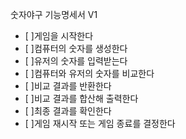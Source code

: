 숫자야구 기능명세서 V1

- [ ]게임을 시작한다
- [ ]컴퓨터의 숫자를 생성한다
- [ ]유저의 숫자를 입력받는다
- [ ]컴퓨터와 유저의 숫자를 비교한다
- [ ]비교 결과를 반환한다
- [ ]비교 결과를 합산해 출력한다
- [ ]최종 결과를 확인한다
- [ ]게임 재시작 또는 게임 종료를 결정한다